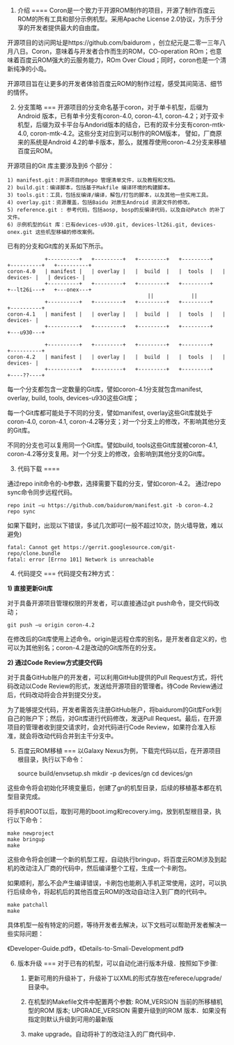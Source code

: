 1. 介绍
====
Coron是一个致力于开源ROM制作的项目，开源了制作百度云ROM的所有工具和部分示例机型。采用Apache License 2.0协议，为乐于分享的开发者提供最大的自由度。

开源项目的访问网址是https://github.com/baidurom
，创立纪元是二零一三年八月八日。Coron，意味着与开发者合作而生的ROM，CO-operation ROm；也意味着百度云ROM强大的云服务能力，ROm Over Cloud；同时，coron也是一个清新纯净的小岛。

开源项目旨在让更多的开发者体验百度云ROM的制作过程，感受其间简洁、细节的情怀。


2. 分支策略
===
开源项目的分支命名基于coron，对于单卡机型，后缀为Android 版本，已有单卡分支有coron-4.0, coron-4.1, coron-4.2；对于双卡机型，后缀为双卡平台与Andorid版本的结合，已有的双卡分支有coron-mtk-4.0, coron-mtk-4.2。这些分支对应到可以制作的ROM版本，
譬如，厂商原来的系统是Android 4.2的单卡版本，那么，就推荐使用coron-4.2分支来移植百度云ROM。

开源项目的Git 库主要涉及到6 个部分：

    1) manifest.git：开源项目的Repo 管理清单文件，以及教程和文档。
    2) build.git：编译脚本，包括基于Makfile 编译环境的构建脚本。
    3) tools.git：工具，包括反编译/编译，解包/打包的脚本，以及其他一些实用工具。
    4) overlay.git：资源覆盖，包括Baidu 对原生Android 资源文件的修改。
    5) reference.git : 参考代码，包括aosp, bosp的反编译代码，以及自动Patch 的补丁文件。
    6) 示例机型的Git 库：已有devices-u930.git, devices-lt26i.git, devices-onex.git 这些机型移植的修改案例。


已有的分支和Git库的关系如下所示。

                +----------+   +---------+   +---------+   +---------+   +----------+   +----------+
    coron-4.0   | manifest |   | overlay |   |  build  |   |  tools  |   | devices- |   | devices- |
                +----------+   +---------+   +---------+   +---------+   +--lt26i---+   +---onex---+
                                                 ||            ||
                +----------+   +---------+   +---------+   +---------+   +----------+
    coron-4.1   | manifest |   | overlay |   |  build  |   |  tools  |   | devices- |
                +----------+   +---------+   +---------+   +---------+   +---u930---+
                                                                 
                +----------+   +---------+   +---------+   +---------+   +----------+
    coron-4.2   | manifest |   | overlay |   |  build  |   |  tools  |   | devices- |
                +----------+   +---------+   +---------+   +---------+   +----??----+
    
每一个分支都包含一定数量的Git库，譬如coron-4.1分支就包含manifest, overlay, build, tools, devices-u930这些Git库；

每一个Git库都可能处于不同的分支，譬如manifest, overlay这些Git库就处于coron-4.0, coron-4.1, coron-4.2等分支；对一个分支上的修改，不影响其他分支的Git库。

不同的分支也可以复用同一个Git库。譬如build, tools这些Git库就被coron-4.1, coron-4.2等分支复用。对一个分支上的修改，会影响到其他分支的Git库。


3. 代码下载
====

通过repo init命令的-b参数，选择需要下载的分支，譬如coron-4.2。
通过repo sync命令同步远程代码。

    repo init –u https://github.com/baidurom/manifest.git -b coron-4.2
    repo sync

如果下载时，出现以下错误，多试几次即可(一般不超过10次，防火墙导致，难以避免)

    fatal: Cannot get https://gerrit.googlesource.com/git-repo/clone.bundle
    fatal: error [Errno 101] Network is unreachable


4. 代码提交
===
代码提交有2种方式：

<b>1) 直接更新Git库</b>

对于具备开源项目管理权限的开发者，可以直接通过git push命令，提交代码改动；

    git push –u origin coron-4.2

在修改后的Git库使用上述命令。origin是远程仓库的别名，是开发者自定义的，也可以为其他别名；coron-4.2是改动的Git库所在的分支。

<b>2) 通过Code Review方式提交代码</b>

对于具备GitHub账户的开发者，可以利用GitHub提供的Pull Request方式，将代码改动以Code Review的形式，发送给开源项目的管理者。待Code Review通过后，代码改动将会合并到提交分支。

为了能够提交代码，开发者需首先注册GitHub账户，将baidurom的Git库Fork到自己的账户下；然后，对Git库进行代码修改，发送Pull Request。最后，在开源项目的管理者收到提交请求时，会对代码进行Code Review，如果符合准入标准，就会将改动代码合并到主干分支中。


5. 百度云ROM移植
===
以Galaxy Nexus为例，下载完代码以后，在开源项目根目录，执行以下命令：

    source build/envsetup.sh
    mkdir -p devices/gn
    cd devices/gn

这些命令将会初始化环境变量后，创建了gn的机型目录，后续的移植基本都在机型目录完成。

将手机ROOT以后，取到可用的boot.img和recovery.img，放到机型根目录，执行以下命令：

    make newproject
    make bringup
    make

这些命令将会创建一个新的机型工程，自动执行bringup，将百度云ROM涉及到起机的改动注入厂商的代码中，然后编译整个工程，生成一个卡刷包。

如果顺利，那么不会产生编译错误，卡刷包也能刷入手机正常使用，这时，可以执行后续命令，将起机后的其他百度云ROM的改动自动注入到厂商的代码中。

    make patchall
    make

具体机型一般有特定的问题，等待开发者去解决，以下文档可以帮助开发者解决一些实际问题：

《Developer-Guide.pdf》，《Details-to-Smali-Development.pdf》


6. 版本升级
===
对于已有的机型，可以自动化进行版本升级．按照如下步骤:

    1) 更新可用的升级补丁，升级补丁以XML的形式存放在referece/upgrade/目录中。

    2) 在机型的Makefile文件中配置两个参数: 
       ROM_VERSION 当前的所移植机型的ROM 版本; 
       UPGRADE_VERSION 需要升级到的ROM 版本．如果没有指定则默认升级到可用的最新版

    3) make upgrade。自动将补丁的改动注入的厂商代码中．

